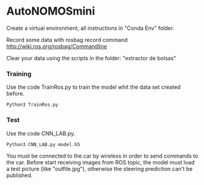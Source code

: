 # AutoNOMOSmini
Create a virtual environment, all instructions in "Conda Env" folder.

Record some data with rosbag record command http://wiki.ros.org/rosbag/Commandline

Clear your data using the scripts in the folder: "extractor de bolsas"

### Training
Use the code TrainRos.py to train the model whit the data set created before.

```
Python3 TrainRos.py
```


### Test
Use the code CNN_LAB.py.

```
Python3 CNN_LAB.py model.h5
```

You must be connected to the car by wireless in order to send commands to the car.
Before start receiving images from ROS topic, the model must load a test picture (like "outfile.jpg"), otherwise the steering prediction can't be published.

